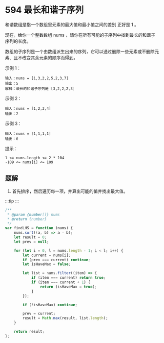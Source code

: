 # 594 最长和谐子序列

和谐数组是指一个数组里元素的最大值和最小值之间的差别 正好是 1 。

现在，给你一个整数数组 nums ，请你在所有可能的子序列中找到最长的和谐子序列的长度。

数组的子序列是一个由数组派生出来的序列，它可以通过删除一些元素或不删除元素、且不改变其余元素的顺序而得到。

示例 1：

```
输入：nums = [1,3,2,2,5,2,3,7]
输出：5
解释：最长的和谐子序列是 [3,2,2,2,3]
```

示例 2：

```
输入：nums = [1,2,3,4]
输出：2
```

示例 3：

```
输入：nums = [1,1,1,1]
输出：0
```

提示：

```
1 <= nums.length <= 2 * 104
-109 <= nums[i] <= 109
```

## 题解

1. 首先排序，然后遍历每一项，并算出可能的值并找出最大值。

:::tip
<runtime :list="[1400, 5.02, 48.6, 53.14]" />
:::

```js
/**
 * @param {number[]} nums
 * @return {number}
 */
var findLHS = function (nums) {
    nums.sort((a, b) => a - b);
    let result = 0;
    let prev = null;

    for (let i = 0, l = nums.length - 1; i < l; i++) {
        let current = nums[i];
        if (prev === current) continue;
        let isHaveMax = false;

        let list = nums.filter((item) => {
            if (item === current) return true;
            if (item === current + 1) {
                return (isHaveMax = true);
            }
        });

        if (!isHaveMax) continue;

        prev = current;
        result = Math.max(result, list.length);
    }

    return result;
};
```
